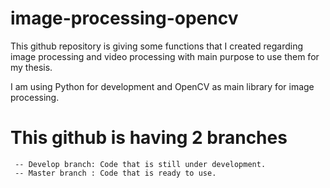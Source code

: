 # image-processing-opencv
This github repository is giving some functions that I created regarding image processing and video processing 
with main purpose to use them for my thesis. 

I am using Python for development and OpenCV as main library for image processing.

# This github is having 2 branches 
     -- Develop branch: Code that is still under development.
     -- Master branch : Code that is ready to use.
